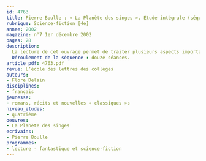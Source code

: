 ```yaml
---
id: 4763
title: Pierre Boulle : « La Planète des singes ». Étude intégrale (séquence)
rubrique: Science-fiction [4e]
annee: 2002
magazine: n°7 1er décembre 2002
pages: 28
description: 
  La lecture de cet ouvrage permet de traiter plusieurs aspects importants du programme de quatrième. En effet, ce roman de science-fiction mêle aventures, réflexion philosophique et critique sociale, et cela au moyen d’une langue claire. Dans ce roman, le lecteur est amené à réfléchir, donc forcément à juger et à critiquer le monde dans lequel il vit, ce qui est un bon tremplin vers l’étude de textes de critique sociale du XVIIIe siècle. Cette étude, qui permet de pratiquer l’argumentation sous toutes ses formes, de renforcer et d’étoffer les acquis sur le récit complexe et la description, pourra suivre une séquence d’initiation au genre de la science-fiction, mais aussi poser des jalons importants pour une séquence sur la critique sociale.
  Déroulement de la séquence : douze séances.
article_pdf: 4763.pdf
revue: L’école des lettres des collèges
auteurs:
- Flore Delain
disciplines:
- français
jeunesse:
- romans, récits et nouvelles « classiques »s
niveau_etudes:
- quatrième
oeuvres:
- La Planète des singes
ecrivains:
- Pierre Boulle
programmes:
- lecture - fantastique et science-fiction
---
```

